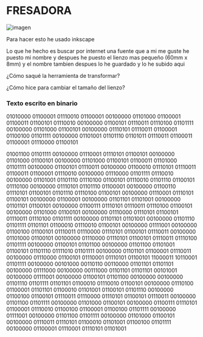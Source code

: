 # FRESADORA

![imagen](https://user-images.githubusercontent.com/78345639/115694377-17b7aa80-a361-11eb-8eef-245b01c95952.png)

Para hacer esto he usado inkscape

Lo que he hecho es buscar por internet una fuente que a mi me guste he puesto mi nombre y despues he puesto el lienzo mas pequeño (60mm x 8mm) y el  nombre tambien despues lo he guardado y lo he subido aqui


¿Cómo saqué la herramienta de transformar?

¿Cómo hice para cambiar el tamaño del lienzo?


### Texto escrito en binario

01010000 01100001 01110010 01100001 00100000 01101000 01100001 01100011 01100101 01110010 00100000 01100101 01110011 01110100 01101111 00100000 01101000 01100101 00100000 01110101 01110011 01100001 01100100 01101111 00100000 01101001 01101110 01101011 01110011 01100011 01100001 01110000 01100101

01001100 01101111 00100000 01110001 01110101 01100101 00100000 01101000 01100101 00100000 01101000 01100101 01100011 01101000 01101111 00100000 01100101 01110011 00100000 01100010 01110101 01110011 01100011 01100001 01110010 00100000 01110000 01101111 01110010 00100000 01101001 01101110 01110100 01100101 01110010 01101110 01100101 01110100 00100000 01110101 01101110 01100001 00100000 01100110 01110101 01100101 01101110 01110100 01100101 00100000 01110001 01110101 01100101 00100000 01100001 00100000 01101101 01101001 00100000 01101101 01100101 00100000 01100111 01110101 01110011 01110100 01100101 00100000 01101000 01100101 00100000 01110000 01110101 01100101 01110011 01110100 01101111 00100000 01101101 01101001 00100000 01101110 01101111 01101101 01100010 01110010 01100101 00100000 01111001 00100000 01100100 01100101 01110011 01110000 01110101 01100101 01110011 00100000 01101000 01100101 00100000 01110000 01110101 01100101 01110011 01110100 01101111 00100000 01100101 01101100 00100000 01101100 01101001 01100101 01101110 01111010 01101111 00100000 01101101 01100001 01110011 00100000 01110000 01100101 01110001 01110101 01100101 11000011 10110001 01101111 00100000 00101000 00110110 00110000 01101101 01101101 00100000 01111000 00100000 00111000 01101101 01101101 00101001 00100000 01111001 00100000 01100101 01101100 00100000 00100000 01101110 01101111 01101101 01100010 01110010 01100101 00100000 01110100 01100001 01101101 01100010 01101001 01100101 01101110 00100000 01100100 01100101 01110011 01110000 01110101 01100101 01110011 00100000 01101100 01101111 00100000 01101000 01100101 00100000 01100111 01110101 01100001 01110010 01100100 01100001 01100100 01101111 00100000 01111001 00100000 01101100 01101111 00100000 01101000 01100101 00100000 01110011 01110101 01100010 01101001 01100100 01101111 00100000 01100001 01110001 01110101 01101001


